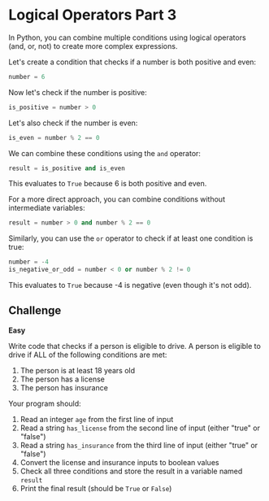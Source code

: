 # Logical Operators Part 3

In Python, you can combine multiple conditions using logical operators (and, or, not) to create more complex expressions.

Let's create a condition that checks if a number is both positive and even:

```python
number = 6
```

Now let's check if the number is positive:

```python
is_positive = number > 0
```

Let's also check if the number is even:

```python
is_even = number % 2 == 0
```

We can combine these conditions using the `and` operator:

```python
result = is_positive and is_even
```

This evaluates to `True` because 6 is both positive and even.

For a more direct approach, you can combine conditions without intermediate variables:

```python
result = number > 0 and number % 2 == 0
```

Similarly, you can use the `or` operator to check if at least one condition is true:

```python
number = -4
is_negative_or_odd = number < 0 or number % 2 != 0
```

This evaluates to `True` because -4 is negative (even though it's not odd).

## Challenge

**Easy**

Write code that checks if a person is eligible to drive. A person is eligible to drive if ALL of the following conditions are met:

1. The person is at least 18 years old
2. The person has a license
3. The person has insurance

Your program should:

1. Read an integer `age` from the first line of input
2. Read a string `has_license` from the second line of input (either "true" or "false")
3. Read a string `has_insurance` from the third line of input (either "true" or "false")
4. Convert the license and insurance inputs to boolean values
5. Check all three conditions and store the result in a variable named `result`
6. Print the final result (should be `True` or `False`)